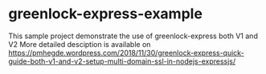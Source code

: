# greenlock-express-example
This sample project demonstrate the use of greenlock-express both V1 and V2
More detailed desciption is available on https://pmhegde.wordpress.com/2018/11/30/greenlock-express-quick-guide-both-v1-and-v2-setup-multi-domain-ssl-in-nodejs-expressjs/

